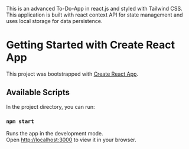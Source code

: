 
This is an advanced To-Do-App in react.js and styled with Tailwind CSS. This application is built with react context API for state management and uses local storage for data persistence.


# Getting Started with Create React App

This project was bootstrapped with [Create React App](https://github.com/facebook/create-react-app).

## Available Scripts

In the project directory, you can run:

### `npm start`

Runs the app in the development mode.\
Open [http://localhost:3000](http://localhost:3000) to view it in your browser.
